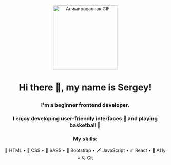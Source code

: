 <div align="center">
  <img src="https://media.tenor.com/PFmTN28CoekAAAAC/hacker-typing.gif" alt="Анимированная GIF" width="200">
</div>

# <p align="center">Hi there 👋, my name is Sergey! </p>
### <p align="center">I'm a beginner frontend developer.</p>
### <p align="center">I enjoy developing user-friendly interfaces 🖤 and playing basketball 🏀 </p>

### <p align="center"> My skills: </p>
<div align="center">
🌈 HTML  •  🤙 CSS  •  💊 SASS  •  🦘 Bootstrap  •  🗡️ JavaScript  •  ☄️ React  •  🐞 A11y  •  🪐 Git 
</div>

